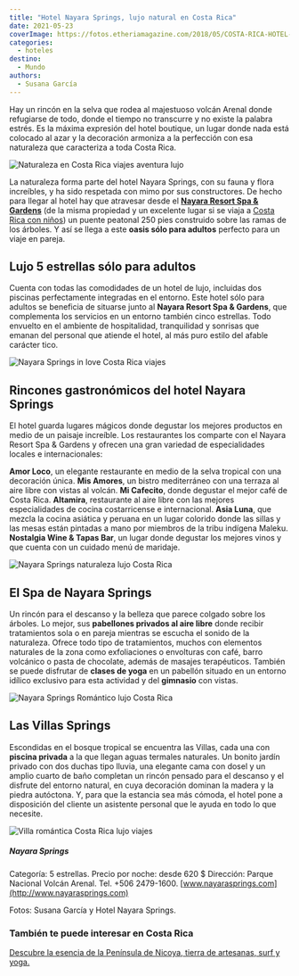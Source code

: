 ```yaml
---
title: "Hotel Nayara Springs, lujo natural en Costa Rica"
date: 2021-05-23
coverImage: https://fotos.etheriamagazine.com/2018/05/COSTA-RICA-HOTEL-NAYARA-PISCINA.jpg
categories: 
  - hoteles
destino: 
  - Mundo
authors: 
  - Susana García
---
```


Hay un rincón en la selva que rodea al majestuoso volcán Arenal donde refugiarse de todo, donde el tiempo no transcurre y no existe la palabra estrés. Es la máxima expresión del hotel boutique, un lugar donde nada está colocado al azar y la decoración armoniza a la perfección con esa naturaleza que caracteriza a toda Costa Rica.

![Naturaleza en Costa Rica viajes aventura lujo](https://fotos.etheriamagazine.com/2018/05/PUENTE-NAYARA-SPRINGS.jpg "Vistas increíbles desde el puente peatonal del hotel Nayara Srpings.")

La naturaleza forma parte del hotel Nayara Springs, con su fauna y flora increíbles, y 
ha sido respetada con mimo por sus constructores. De hecho para llegar al hotel hay que 
atravesar desde el [**Nayara Resort Spa & Gardens**](http://www.arenalnayara.com) (de la 
misma propiedad y un excelente lugar si se viaja a [Costa Rica con 
niños](https://etheriamagazine.com/2018/05/04/costaricaenfamilia/)) un puente peatonal 
250 pies construido sobre las ramas de los árboles. Y así se llega a este **oasis sólo 
para adultos** perfecto para un viaje en pareja. 

## Lujo 5 estrellas sólo para adultos

Cuenta con todas las comodidades de un hotel de lujo, incluidas dos piscinas 
perfectamente integradas en el entorno. Este hotel sólo para adultos se beneficia de 
situarse junto al **Nayara Resort Spa & Gardens**, que complementa los servicios en un 
entorno también cinco estrellas. Todo envuelto en el ambiente de hospitalidad, 
tranquilidad y sonrisas que emanan del personal que atiende el hotel, al más puro estilo 
del afable carácter tico. 

![Nayara Springs in love Costa Rica viajes](https://fotos.etheriamagazine.com/2018/05/COSTA-RICA-HOTEL-NAYARA-PISCINA.jpg "Piscina del hotel Nayara Springs.")

## Rincones gastronómicos del hotel Nayara Springs

El hotel guarda lugares mágicos donde degustar los mejores productos en medio de un 
paisaje increíble. Los restaurantes los comparte con el Nayara Resort Spa & Gardens y 
ofrecen una gran variedad de especialidades locales e internacionales: 

**Amor Loco**, un elegante restaurante en medio de la selva tropical con una decoración 
única. **Mis Amores**, un bistro mediterráneo con una terraza al aire libre con vistas 
al volcán. **Mi Cafecito**, donde degustar el mejor café de Costa Rica. **Altamira**, 
restaurante al aire libre con las mejores especialidades de cocina costarricense e 
internacional. **Asia Luna**, que mezcla la cocina asiática y peruana en un lugar 
colorido donde las sillas y las mesas están pintadas a mano por miembros de la tribu 
indígena Maleku. **Nostalgia Wine & Tapas Bar**, un lugar donde degustar los mejores 
vinos y que cuenta con un cuidado menú de maridaje. 

![Nayara Springs naturaleza lujo Costa Rica](https://fotos.etheriamagazine.com/2018/05/COSTA-RICA-HOTEL-NAYARA-SPRINGS-TERRAZA.jpg "El hotel Nayara Springs está lleno de rincones con encanto.")

## El Spa de Nayara Springs

Un rincón para el descanso y la belleza que parece colgado sobre los árboles. Lo mejor, 
sus **pabellones privados al aire libre** donde recibir tratamientos sola o en pareja 
mientras se escucha el sonido de la naturaleza. Ofrece todo tipo de tratamientos, muchos 
con elementos naturales de la zona como exfoliaciones o envolturas con café, barro 
volcánico o pasta de chocolate, además de masajes terapéuticos. También se puede 
disfrutar de **clases de yoga** en un pabellón situado en un entorno idílico exclusivo 
para esta actividad y del **gimnasio** con vistas. 

![Nayara Springs Romántico lujo Costa Rica](https://fotos.etheriamagazine.com/2018/05/COSTA-RICA-HOTEL-NAYARA-SPRINGS-SALA.jpg "El hotel Nayara Springs está lleno de rincones románticos.")

## Las Villas Springs

Escondidas en el bosque tropical se encuentra las Villas, cada una con **piscina 
privada** a la que llegan aguas termales naturales. Un bonito jardín privado con dos 
duchas tipo lluvia, una elegante cama con dosel y un amplio cuarto de baño completan un 
rincón pensado para el descanso y el disfrute del entorno natural, en cuya decoración 
dominan la madera y la piedra autóctona. Y, para que la estancia sea más cómoda, el 
hotel pone a disposición del cliente un asistente personal que le ayuda en todo lo que 
necesite. 

![Villa romántica Costa Rica lujo viajes](https://fotos.etheriamagazine.com/2018/05/COSTA-RICA-HOTEL-NAYARA-SPRINGS-VILLA.jpg "Habitación del Nayara Springs.")

##### Nayara Springs

Categoría: 5 estrellas. Precio por noche: desde 620 $ Dirección: Parque Nacional Volcán 
Arenal. Tel. +506 2479-1600. [www.nayarasprings.com](http://www.nayarasprings.com) 

Fotos: Susana García y Hotel Nayara Springs. 

### También te puede interesar en Costa Rica

[Descubre la esencia de la Península de Nicoya, tierra de artesanas, surf y 
yoga.](https://etheriamagazine.com/2022/07/15/que-ver-peninsula-nicoya-costa-rica/)
